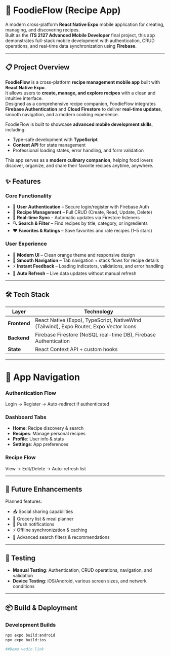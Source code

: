 # 🍳 FoodieFlow (Recipe App)

A modern cross-platform **React Native Expo** mobile application for creating, managing, and discovering recipes.  
Built as the **ITS 2127 Advanced Mobile Developer** final project, this app demonstrates full-stack mobile development with authentication, CRUD operations, and real-time data synchronization using **Firebase**.

---
## 📋 Project Overview

**FoodieFlow** is a cross-platform **recipe management mobile app** built with **React Native Expo**.  
It allows users to **create, manage, and explore recipes** with a clean and intuitive interface.  
Designed as a comprehensive recipe companion, FoodieFlow integrates **Firebase Authentication** and **Cloud Firestore** to deliver **real-time updates**, smooth navigation, and a modern cooking experience.

FoodieFlow is built to showcase **advanced mobile development skills**, including:
- Type-safe development with **TypeScript**
- **Context API** for state management
- Professional loading states, error handling, and form validation

This app serves as a **modern culinary companion**, helping food lovers discover, organize, and share their favorite recipes anytime, anywhere.

## ✨ Features

### Core Functionality
- 🔐 **User Authentication** – Secure login/register with Firebase Auth
- 📖 **Recipe Management** – Full CRUD (Create, Read, Update, Delete)
- 🔄 **Real-time Sync** – Automatic updates via Firestore listeners
- 🔍 **Search & Filter** – Find recipes by title, category, or ingredients
- ❤️ **Favorites & Ratings** – Save favorites and rate recipes (1–5 stars)

### User Experience
- 🎨 **Modern UI** – Clean orange theme and responsive design
- 🧭 **Smooth Navigation** – Tab navigation + stack flows for recipe details
- ⚡ **Instant Feedback** – Loading indicators, validations, and error handling
- 🔁 **Auto Refresh** – Live data updates without manual refresh

---

## 🛠️ Tech Stack
| Layer       | Technology |
|-------------|------------|
| **Frontend** | React Native (Expo), TypeScript, NativeWind (Tailwind), Expo Router, Expo Vector Icons |
| **Backend**  | Firebase Firestore (NoSQL real-time DB), Firebase Authentication |
| **State**    | React Context API + custom hooks |

---

# 🧭 App Navigation

### Authentication Flow
Login → Register → Auto-redirect if authenticated

### Dashboard Tabs
- **Home**: Recipe discovery & search  
- **Recipes**: Manage personal recipes  
- **Profile**: User info & stats  
- **Settings**: App preferences  

### Recipe Flow
View → Edit/Delete → Auto-refresh list

---

## 🔮 Future Enhancements

Planned features:
- 📤 Social sharing capabilities  
- 🛒 Grocery list & meal planner  
- 🔔 Push notifications  
- ⚡ Offline synchronization & caching  
- 🎯 Advanced search filters & recommendations  

---

## 🧪 Testing

- **Manual Testing**: Authentication, CRUD operations, navigation, and validation  
- **Device Testing**: iOS/Android, various screen sizes, and network conditions  

---

## 📦 Build & Deployment

### Development Builds
```bash
npx expo build:android
npx expo build:ios

##Demo vedio link

